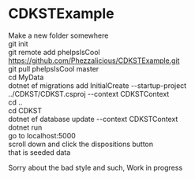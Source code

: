 # CDKSTExample

Make a new folder somewhere   
git init  
git remote add phelpsIsCool https://github.com/Phezzalicious/CDKSTExample.git  
git pull phelpsIsCool master  
cd MyData  
dotnet ef migrations add InitialCreate --startup-project ../CDKST/CDKST.csproj --context CDKSTContext  
cd ..  
cd CDKST  
dotnet ef database update --context CDKSTContext  
dotnet run  
go to localhost:5000  
scroll down and click the dispositions button  
that is seeded data

Sorry about the bad style and such, Work in progress  
